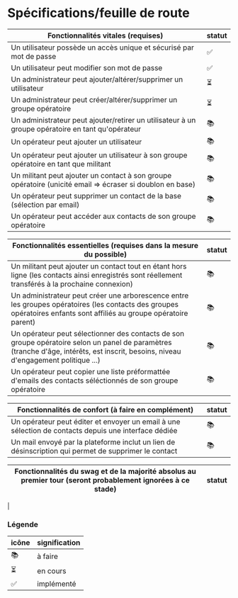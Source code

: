 # Spécifications/feuille de route

Fonctionnalités vitales (requises) | statut
-----------------------------------|---------
Un utilisateur possède un accès unique et sécurisé par mot de passe | ✅
Un utilisateur peut modifier son mot de passe | ✅
Un administrateur peut ajouter/altérer/supprimer un utilisateur | ⏳
Un administrateur peut créer/altérer/supprimer un groupe opératoire | ⏳
Un administrateur peut ajouter/retirer un utilisateur à un groupe opératoire en tant qu'opérateur | 📚
Un opérateur peut ajouter un utilisateur | 📚
Un opérateur peut ajouter un utilisateur à son groupe opératoire en tant que militant | 📚
Un militant peut ajouter un contact à son groupe opératoire (unicité email => écraser si doublon en base) | 📚
Un opérateur peut supprimer un contact de la base (sélection par email) | 📚
Un opérateur peut accéder aux contacts de son groupe opératoire | 📚

Fonctionnalités essentielles (requises dans la mesure du possible) | statut
---|---
Un militant peut ajouter un contact tout en étant hors ligne (les contacts ainsi enregistrés sont réellement transférés à la prochaine connexion) | 📚
Un administrateur peut créer une arborescence entre les groupes opératoires (les contacts des groupes opératoires enfants sont affiliés au groupe opératoire parent) | 📚
Un opérateur peut sélectionner des contacts de son groupe opératoire selon un panel de paramètres (tranche d'âge, intérêts, est inscrit, besoins, niveau d'engagement politique ...) | 📚
Un opérateur peut copier une liste préformattée d'emails des contacts séléctionnés de son groupe opératoire | 📚

Fonctionnalités de confort (à faire en complément) | statut
---|---
Un opérateur peut éditer et envoyer un email à une sélection de contacts depuis une interface dédiée | 📚
Un mail envoyé par la plateforme inclut un lien de désinscription qui permet de supprimer le contact | 📚

Fonctionnalités du swag et de la majorité absolus au premier tour (seront probablement ignorées à ce stade) | statut
----|---
|



### Légende
icône| signification
--|--
📚| à faire
⏳| en cours
✅ | implémenté